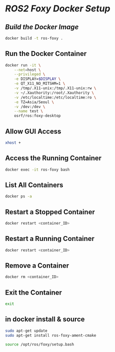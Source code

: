 # *ROS2 Foxy Docker Setup*

## *Build the Docker Image*

```sh
docker build -t ros-foxy .
```

## Run the Docker Container

```sh
docker run -it \
    --net=host \
    --privileged \
    -e DISPLAY=$DISPLAY \
    -e QT_X11_NO_MITSHM=1 \
    -v /tmp/.X11-unix:/tmp/.X11-unix:rw \
    -v ~/.Xauthority:/root/.Xauthority \
    -v /etc/localtime:/etc/localtime:ro \
    -e TZ=Asia/Seoul \
    -v /dev:/dev \
    --name test \
    osrf/ros:foxy-desktop
```

## Allow GUI Access

```sh
xhost +
```

## Access the Running Container

```sh
docker exec -it ros-foxy bash
```

## List All Containers

```sh
docker ps -a
```

## Restart a Stopped Container

```sh
docker restart <container_ID>
```

## Restart a Running Container

```sh
docker restart <container_ID>
```

## Remove a Container

```sh
docker rm <container_ID>
```

## Exit the Container

```sh
exit
```

## in docker install & source

```sh
sudo apt-get update
sudo apt-get install ros-foxy-ament-cmake

source /opt/ros/foxy/setup.bash

```





